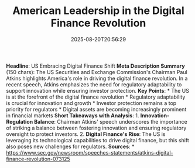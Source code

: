﻿---
title: "American Leadership in the Digital Finance Revolution"
date: "2025-08-20T20:56:29"
category: "Markets"
summary: ""
slug: "american leadership in the digital finance revolution"
source_urls:
  - "https://www.sec.gov/newsroom/speeches-statements/atkins-digital-finance-revolution-073125"
seo:
  title: "American Leadership in the Digital Finance Revolution | Hash n Hedge"
  description: ""
  keywords: ["news", "markets", "brief"]
---
**Headline**: US Embracing Digital Finance Shift  **Meta Description Summary** (150 chars): The US Securities and Exchange Commission's Chairman Paul Atkins highlights America's role in driving the digital finance revolution. In a recent speech, Atkins emphasizes the need for regulatory adaptability to support innovation while ensuring investor protection.  **Key Points**:  * The US is at the forefront of the digital finance revolution * Regulatory adaptability is crucial for innovation and growth * Investor protection remains a top priority for regulators * Digital assets are becoming increasingly prominent in financial markets  **Short Takeaways with Analysis**:  1. **Innovation-Regulation Balance**: Chairman Atkins' speech underscores the importance of striking a balance between fostering innovation and ensuring regulatory oversight to protect investors. 2. **Digital Finance's Rise**: The US is leveraging its technological capabilities to drive digital finance, but this shift also poses new challenges for regulators.  **Sources**:  * https://www.sec.gov/newsroom/speeches-statements/atkins-digital-finance-revolution-073125 
